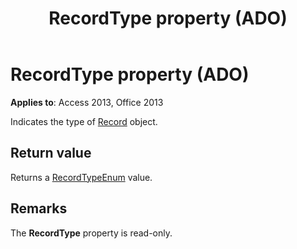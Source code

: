 ﻿---
title: RecordType property (ADO)
TOCTitle: RecordType property (ADO)
ms:assetid: a42001a6-7312-162d-dd71-c82f8c9d527f
ms:mtpsurl: https://msdn.microsoft.com/library/JJ249762(v=office.15)
ms:contentKeyID: 48546806
ms.date: 09/18/2015
mtps_version: v=office.15
---

# RecordType property (ADO)


**Applies to**: Access 2013, Office 2013

Indicates the type of [Record](record-object-ado.md) object.

## Return value

Returns a [RecordTypeEnum](recordtypeenum.md) value.

## Remarks

The **RecordType** property is read-only.

